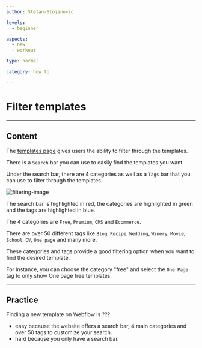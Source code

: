 ```yaml
---
author: Stefan-Stojanovic

levels:
  - beginner

aspects:
  - new
  - workout

type: normal

category: how to

---
```


# Filter templates

---
## Content

The [templates page](https://webflow.com/templates) gives users the ability to filter through the templates.

There is a `Search` bar you can use to easily find the templates you want.

Under the search bar, there are 4 categories as well as a `Tags` bar that you can use to filter through the templates.

![filtering-image](https://img.enkipro.com/9187372b0e7ca6f6a0e1e6f3db25a350.png)

The search bar is highlighted in red, the categories are highlighted in green and the tags are highlighted in blue.

The 4 categories are `Free`, `Premium`, `CMS` and `Ecommerce`. 

There are over 50 different tags like `Blog`, `Recipe`, `Wedding`, `Winery`, `Movie`, `School`, `CV`, `One page` and many more.

These categories and tags provide a good filtering option when you want to find the desired template.

For instance, you can choose the category "free" and select the `One Page` tag to only show One page free templates.

---
## Practice

Finding a new template on Webflow is ???

* easy because the website offers a search bar, 4 main categories and over 50 tags to customize your search.
* hard because you only have a search bar.
